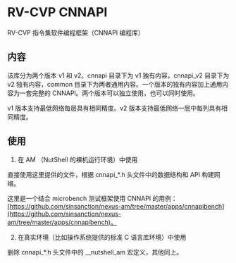 # RV-CVP CNNAPI

RV-CVP 指令集软件编程框架（CNNAPI 编程库）

## 内容

该库分为两个版本 v1 和 v2。cnnapi 目录下为 v1 独有内容，cnnapi_v2 目录下为 v2 独有内容，common 目录下为两者通用内容。一个版本的独有内容加上通用内容为一套完整的 CNNAPI。两个版本可以独立使用，也可以同时使用。

v1 版本支持最低网络每层具有相同精度。v2 版本支持最低网络一层中每列具有相同精度。

## 使用

1. 在 AM （NutShell 的裸机运行环境）中使用

直接使用这里提供的文件，根据 cnnapi_*.h 头文件中的数据结构和 API 构建网络。

这里是一个结合 microbench 测试框架使用 CNNAPI 的用例：[https://github.com/sinsanction/nexus-am/tree/master/apps/cnnapibench](https://github.com/sinsanction/nexus-am/tree/master/apps/cnnapibench)。

2. 在真实环境（比如操作系统提供的标准 C 语言库环境）中使用

删除 cnnapi_*.h 头文件中的 __nutshell_am 宏定义，其他同上。
